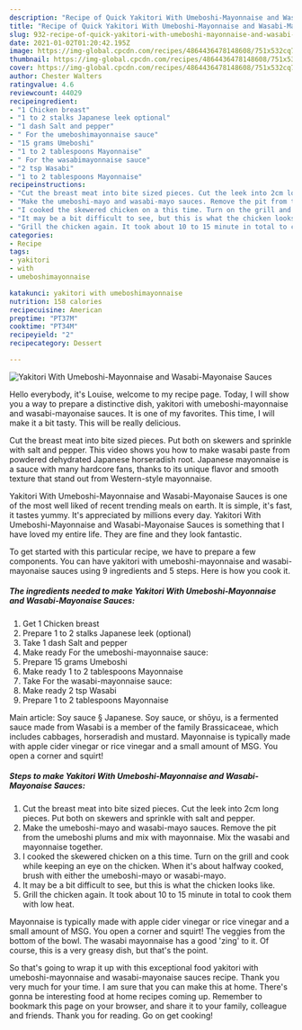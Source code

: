 ```yaml
---
description: "Recipe of Quick Yakitori With Umeboshi-Mayonnaise and Wasabi-Mayonaise Sauces"
title: "Recipe of Quick Yakitori With Umeboshi-Mayonnaise and Wasabi-Mayonaise Sauces"
slug: 932-recipe-of-quick-yakitori-with-umeboshi-mayonnaise-and-wasabi-mayonaise-sauces
date: 2021-01-02T01:20:42.195Z
image: https://img-global.cpcdn.com/recipes/4864436478148608/751x532cq70/yakitori-with-umeboshi-mayonnaise-and-wasabi-mayonaise-sauces-recipe-main-photo.jpg
thumbnail: https://img-global.cpcdn.com/recipes/4864436478148608/751x532cq70/yakitori-with-umeboshi-mayonnaise-and-wasabi-mayonaise-sauces-recipe-main-photo.jpg
cover: https://img-global.cpcdn.com/recipes/4864436478148608/751x532cq70/yakitori-with-umeboshi-mayonnaise-and-wasabi-mayonaise-sauces-recipe-main-photo.jpg
author: Chester Walters
ratingvalue: 4.6
reviewcount: 44029
recipeingredient:
- "1 Chicken breast"
- "1 to 2 stalks Japanese leek optional"
- "1 dash Salt and pepper"
- " For the umeboshimayonnaise sauce"
- "15 grams Umeboshi"
- "1 to 2 tablespoons Mayonnaise"
- " For the wasabimayonnaise sauce"
- "2 tsp Wasabi"
- "1 to 2 tablespoons Mayonnaise"
recipeinstructions:
- "Cut the breast meat into bite sized pieces. Cut the leek into 2cm long pieces. Put both on skewers and sprinkle with salt and pepper."
- "Make the umeboshi-mayo and wasabi-mayo sauces. Remove the pit from the umeboshi plums and mix with mayonnaise. Mix the wasabi and mayonnaise together."
- "I cooked the skewered chicken on a this time. Turn on the grill and cook while keeping an eye on the chicken. When it&#39;s about halfway cooked, brush with either the umeboshi-mayo or wasabi-mayo."
- "It may be a bit difficult to see, but this is what the chicken looks like."
- "Grill the chicken again. It took about 10 to 15 minute in total to cook them with low heat."
categories:
- Recipe
tags:
- yakitori
- with
- umeboshimayonnaise

katakunci: yakitori with umeboshimayonnaise 
nutrition: 158 calories
recipecuisine: American
preptime: "PT37M"
cooktime: "PT34M"
recipeyield: "2"
recipecategory: Dessert

---
```



![Yakitori With Umeboshi-Mayonnaise and Wasabi-Mayonaise Sauces](https://img-global.cpcdn.com/recipes/4864436478148608/751x532cq70/yakitori-with-umeboshi-mayonnaise-and-wasabi-mayonaise-sauces-recipe-main-photo.jpg)

Hello everybody, it's Louise, welcome to my recipe page. Today, I will show you a way to prepare a distinctive dish, yakitori with umeboshi-mayonnaise and wasabi-mayonaise sauces. It is one of my favorites. This time, I will make it a bit tasty. This will be really delicious.

Cut the breast meat into bite sized pieces. Put both on skewers and sprinkle with salt and pepper. This video shows you how to make wasabi paste from powdered dehydrated Japanese horseradish root. Japanese mayonnaise is a sauce with many hardcore fans, thanks to its unique flavor and smooth texture that stand out from Western-style mayonnaise.

Yakitori With Umeboshi-Mayonnaise and Wasabi-Mayonaise Sauces is one of the most well liked of recent trending meals on earth. It is simple, it's fast, it tastes yummy. It's appreciated by millions every day. Yakitori With Umeboshi-Mayonnaise and Wasabi-Mayonaise Sauces is something that I have loved my entire life. They are fine and they look fantastic.


To get started with this particular recipe, we have to prepare a few components. You can have yakitori with umeboshi-mayonnaise and wasabi-mayonaise sauces using 9 ingredients and 5 steps. Here is how you cook it.

<!--inarticleads1-->

##### The ingredients needed to make Yakitori With Umeboshi-Mayonnaise and Wasabi-Mayonaise Sauces:

1. Get 1 Chicken breast
1. Prepare 1 to 2 stalks Japanese leek (optional)
1. Take 1 dash Salt and pepper
1. Make ready  For the umeboshi-mayonnaise sauce:
1. Prepare 15 grams Umeboshi
1. Make ready 1 to 2 tablespoons Mayonnaise
1. Take  For the wasabi-mayonnaise sauce:
1. Make ready 2 tsp Wasabi
1. Prepare 1 to 2 tablespoons Mayonnaise


Main article: Soy sauce § Japanese. Soy sauce, or shōyu, is a fermented sauce made from Wasabi is a member of the family Brassicaceae, which includes cabbages, horseradish and mustard. Mayonnaise is typically made with apple cider vinegar or rice vinegar and a small amount of MSG. You open a corner and squirt! 

<!--inarticleads2-->

##### Steps to make Yakitori With Umeboshi-Mayonnaise and Wasabi-Mayonaise Sauces:

1. Cut the breast meat into bite sized pieces. Cut the leek into 2cm long pieces. Put both on skewers and sprinkle with salt and pepper.
1. Make the umeboshi-mayo and wasabi-mayo sauces. Remove the pit from the umeboshi plums and mix with mayonnaise. Mix the wasabi and mayonnaise together.
1. I cooked the skewered chicken on a this time. Turn on the grill and cook while keeping an eye on the chicken. When it&#39;s about halfway cooked, brush with either the umeboshi-mayo or wasabi-mayo.
1. It may be a bit difficult to see, but this is what the chicken looks like.
1. Grill the chicken again. It took about 10 to 15 minute in total to cook them with low heat.


Mayonnaise is typically made with apple cider vinegar or rice vinegar and a small amount of MSG. You open a corner and squirt! The veggies from the bottom of the bowl. The wasabi mayonnaise has a good &#39;zing&#39; to it. Of course, this is a very greasy dish, but that&#39;s the point. 

So that's going to wrap it up with this exceptional food yakitori with umeboshi-mayonnaise and wasabi-mayonaise sauces recipe. Thank you very much for your time. I am sure that you can make this at home. There's gonna be interesting food at home recipes coming up. Remember to bookmark this page on your browser, and share it to your family, colleague and friends. Thank you for reading. Go on get cooking!
